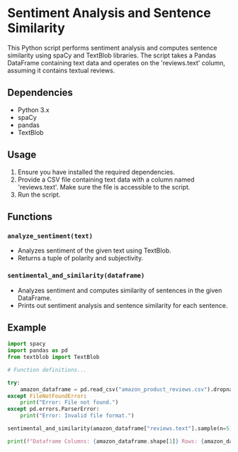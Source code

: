 # Sentiment Analysis and Sentence Similarity

This Python script performs sentiment analysis and computes sentence similarity using spaCy and TextBlob libraries. The script takes a Pandas DataFrame containing text data and operates on the 'reviews.text' column, assuming it contains textual reviews.

## Dependencies
- Python 3.x
- spaCy
- pandas
- TextBlob

## Usage
1. Ensure you have installed the required dependencies.
2. Provide a CSV file containing text data with a column named 'reviews.text'. Make sure the file is accessible to the script.
3. Run the script.

## Functions
### `analyze_sentiment(text)`
- Analyzes sentiment of the given text using TextBlob.
- Returns a tuple of polarity and subjectivity.

### `sentimental_and_similarity(dataframe)`
- Analyzes sentiment and computes similarity of sentences in the given DataFrame.
- Prints out sentiment analysis and sentence similarity for each sentence.

## Example
```python
import spacy
import pandas as pd
from textblob import TextBlob

# Function definitions...

try:
    amazon_dataframe = pd.read_csv("amazon_product_reviews.csv").dropna(subset=["reviews.text"])
except FileNotFoundError:
    print("Error: File not found.")
except pd.errors.ParserError:
    print("Error: Invalid file format.")

sentimental_and_similarity(amazon_dataframe["reviews.text"].sample(n=5))

print(f"Dataframe Columns: {amazon_dataframe.shape[1]} Rows: {amazon_dataframe.shape[0]}")
